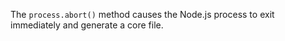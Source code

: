 <!-- YAML
added: v0.7.0
-->

The `process.abort()` method causes the Node.js process to exit immediately and
generate a core file.

